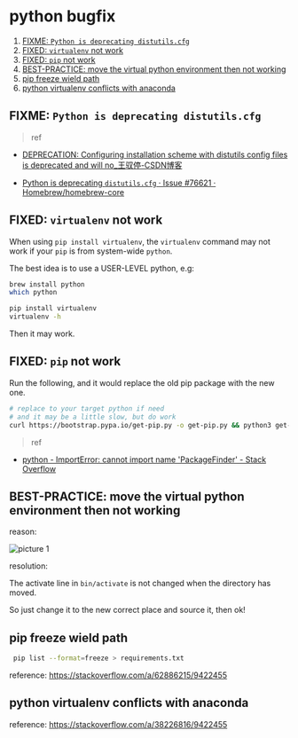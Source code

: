 # python bugfix

1. [FIXME: `Python is deprecating distutils.cfg`](#fixme-python-is-deprecating-distutilscfg)
2. [FIXED: `virtualenv` not work](#fixed-virtualenv-not-work)
3. [FIXED: `pip` not work](#fixed-pip-not-work)
4. [BEST-PRACTICE: move the virtual python environment then not working](#best-practice-move-the-virtual-python-environment-then-not-working)
5. [pip freeze wield path](#pip-freeze-wield-path)
6. [python virtualenv conflicts with anaconda](#python-virtualenv-conflicts-with-anaconda)

## FIXME: `Python is deprecating distutils.cfg`

> ref

- [DEPRECATION: Configuring installation scheme with distutils config files is deprecated and will no_王驭停-CSDN博客](https://blog.csdn.net/qq_43332010/article/details/122285805)

- [Python is deprecating `distutils.cfg` · Issue #76621 · Homebrew/homebrew-core](https://github.com/Homebrew/homebrew-core/issues/76621)

## FIXED: `virtualenv` not work

When using `pip install virtualenv`, the `virtualenv` command may not work if your `pip` is from system-wide `python`.

The best idea is to use a USER-LEVEL python, e.g:

```sh
brew install python
which python

pip install virtualenv
virtualenv -h
```

Then it may work.

## FIXED: `pip` not work

Run the following, and it would replace the old pip package with the new one.

```sh
# replace to your target python if need
# and it may be a little slow, but do work
curl https://bootstrap.pypa.io/get-pip.py -o get-pip.py && python3 get-pip.py && rm get-pip.py
```

> ref

- [python - ImportError: cannot import name 'PackageFinder' - Stack Overflow](https://stackoverflow.com/questions/59887436/importerror-cannot-import-name-packagefinder)

## BEST-PRACTICE: move the virtual python environment then not working

reason:

![picture 1](https://mark-vue-oss.oss-cn-hangzhou.aliyuncs.com/python-bugfix-1643561947145-ccd01f0ff16cd596ef65b93574d405e0ddb0c7ab1297de5b64e80061f433bdd2.png)  

resolution:

The activate line in `bin/activate` is not changed when the directory has moved.

So just change it to the new correct place and source it, then ok!

## pip freeze wield path

```bash
 pip list --format=freeze > requirements.txt
```

reference:
https://stackoverflow.com/a/62886215/9422455


## python virtualenv conflicts with anaconda

reference:
https://stackoverflow.com/a/38226816/9422455